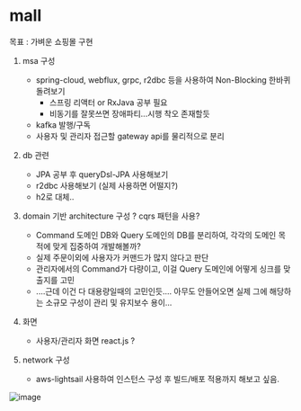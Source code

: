 # mall


목표 : 가벼운 쇼핑몰 구현
1. msa 구성
   - spring-cloud, webflux, grpc, r2dbc 등을 사용하여 Non-Blocking 한바퀴 돌려보기 
      - 스프링 리액터 or RxJava 공부 필요 
      - 비동기를 잘못쓰면 장애파티...시행 착오 존재할듯 
   - kafka 발행/구독 
   - 사용자 및 관리자 접근할 gateway api를 물리적으로 분리
    
2. db 관련 
   - JPA 공부 후 queryDsl-JPA 사용해보기 
   - r2dbc 사용해보기 (실제 사용하면 어떨지?)
   - h2로 대체..
   
3. domain 기반 architecture 구성 ? cqrs 패턴을 사용?
   - Command 도메인 DB와 Query 도메인의 DB를 분리하여, 각각의 도메인 목적에 맞게 집중하여 개발해볼까? 
   - 실제 주문이외에 사용자가 커맨드가 많지 않다고 판단
   - 관리자에서의 Command가 다량이고, 이걸 Query 도메인에 어떻게 싱크를 맞출지를 고민
   - ....근데 이건 다 대용량일때의 고민인듯.... 아무도 안들어오면 실제 그에 해당하는 소규모 구성이 관리 및 유지보수 용이...

4. 화면
   - 사용자/관리자 화면 react.js ?

5. network 구성 
   - aws-lightsail 사용하여 인스턴스 구성 후 빌드/배포 적용까지 해보고 싶음.


![image](https://user-images.githubusercontent.com/25473606/129132424-2270443c-fc38-4a7b-8738-4cbd1976aaed.png)




